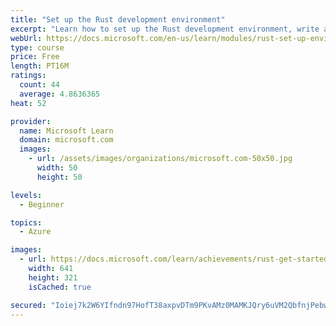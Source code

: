 ```yaml
---
title: "Set up the Rust development environment"
excerpt: "Learn how to set up the Rust development environment, write a program, and use the Cargo build system."
webUrl: https://docs.microsoft.com/en-us/learn/modules/rust-set-up-environment/
type: course
price: Free
length: PT16M
ratings:
  count: 44
  average: 4.8636365
heat: 52

provider:
  name: Microsoft Learn
  domain: microsoft.com
  images:
    - url: /assets/images/organizations/microsoft.com-50x50.jpg
      width: 50
      height: 50

levels:
  - Beginner

topics:
  - Azure

images:
  - url: https://docs.microsoft.com/learn/achievements/rust-get-started-social.png
    width: 641
    height: 321
    isCached: true

secured: "Ioiej7k2W6YIfndn97HofT38axpvDTm9PKvAMz0MAMKJQry6uVM2QbfnjPebwxC1SFSoq0KjHXmufKi0T5LbyCmdwXOeT9ey9O1xLuES9IESnmwdp8xN2m5n2Jl6A1uNtkWojRMCXntjUY5n6dukqZkyZ17TtzS2jFdxdFjYd2ZXjL2ZOBpMFMU5/rRTx/zMt8wWsbjoCU3TtYiVtxmrZbxLxVQcaKMlMALHxaCwq/XeTKtkYWrXKw11ledOU17Zgqe0jtumSDyhe8EzmEOyE4C8bXVIbVmiaDroxCe/FxtmVzO4mMbjCXwcR9FVx0kgldAbijBRTQWtLIYrI99qRffsWCCs4s1GUa6MjfUWVdkMZ0oowy0a1dZyX1uUVBeTWVr1LyH+WaHMeTofmroy94+Ju3PMeh+WCQ7359yDt08=;7Ozkl7zBpogW3nnHf/E1Lg=="
---
```


